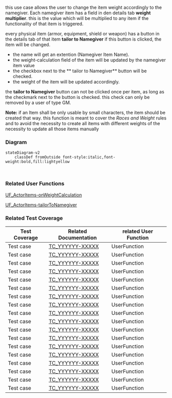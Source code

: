this use case allows the user to change the item weight accordingly to the namegiver. Each namegiver item has a field in den details tab **weight multiplier**. this is the value which will be multiplied to any item if the functionality of that item is triggered.

every physical item (armor, equipment, shield or weapon) has a button in the details tab of that item **tailor to Namegiver** if this button is clicked, the item will be changed.
* the name will get an extention (Namegiver Item Name).
* the weight-calculation field of the item will be updated by the namegiver item value
* the checkbox next to the ** tailor to Namegiver** button will be checked. 
* the weight of the item will be updated accordingly.

the **tailor to Namegiver** button can not be clicked once per item, as long as the checkmark next to the button is checked. this check can only be removed by a user of type GM. 

**Note:** if an Item shall be only usable by small characters, the item should be created that way. this function is meant to cover the *Races and Weight* rules and to avoid the necessity to create all items with different weights of the necessity to update all those items manually

### Diagram
```mermaid
stateDiagram-v2
    classDef fromOutside font-style:italic,font-weight:bold,fill:lightyellow

    
```

### Related User Functions

[UF_ActorItems-onWeightCalculation](../User%20Functions/UF_ActorItems-onWeightCalculation.md)

[UF_ActorItems-tailorToNamegiver](../User%20Functions/UF_ActorItems-tailorToNamegiver.md)



### Related Test Coverage

| Test Coverage | Related Documentation | related User Function |
|---------------|-----------------------|-----------------------|
| Test case | [TC_YYYYYY-XXXXX](https://github.com/patrickmohrmann/earthdawn4eV2/) | UserFunction |
| Test case | [TC_YYYYYY-XXXXX](https://github.com/patrickmohrmann/earthdawn4eV2/) | UserFunction |
| Test case | [TC_YYYYYY-XXXXX](https://github.com/patrickmohrmann/earthdawn4eV2/) | UserFunction |
| Test case | [TC_YYYYYY-XXXXX](https://github.com/patrickmohrmann/earthdawn4eV2/) | UserFunction |
| Test case | [TC_YYYYYY-XXXXX](https://github.com/patrickmohrmann/earthdawn4eV2/) | UserFunction |
| Test case | [TC_YYYYYY-XXXXX](https://github.com/patrickmohrmann/earthdawn4eV2/) | UserFunction |
| Test case | [TC_YYYYYY-XXXXX](https://github.com/patrickmohrmann/earthdawn4eV2/) | UserFunction |
| Test case | [TC_YYYYYY-XXXXX](https://github.com/patrickmohrmann/earthdawn4eV2/) | UserFunction |
| Test case | [TC_YYYYYY-XXXXX](https://github.com/patrickmohrmann/earthdawn4eV2/) | UserFunction |
| Test case | [TC_YYYYYY-XXXXX](https://github.com/patrickmohrmann/earthdawn4eV2/) | UserFunction |
| Test case | [TC_YYYYYY-XXXXX](https://github.com/patrickmohrmann/earthdawn4eV2/) | UserFunction |
| Test case | [TC_YYYYYY-XXXXX](https://github.com/patrickmohrmann/earthdawn4eV2/) | UserFunction |
| Test case | [TC_YYYYYY-XXXXX](https://github.com/patrickmohrmann/earthdawn4eV2/) | UserFunction |
| Test case | [TC_YYYYYY-XXXXX](https://github.com/patrickmohrmann/earthdawn4eV2/) | UserFunction |
| Test case | [TC_YYYYYY-XXXXX](https://github.com/patrickmohrmann/earthdawn4eV2/) | UserFunction |
| Test case | [TC_YYYYYY-XXXXX](https://github.com/patrickmohrmann/earthdawn4eV2/) | UserFunction |
| Test case | [TC_YYYYYY-XXXXX](https://github.com/patrickmohrmann/earthdawn4eV2/) | UserFunction |
| Test case | [TC_YYYYYY-XXXXX](https://github.com/patrickmohrmann/earthdawn4eV2/) | UserFunction |